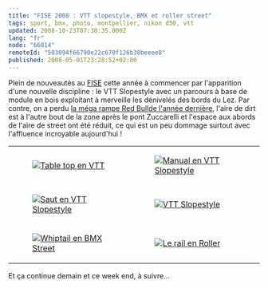 ```yaml
---
title: "FISE 2008 : VTT slopestyle, BMX et roller street"
tags: sport, bmx, photo, montpellier, nikon d50, vtt
updated: 2008-10-23T07:30:35.000Z
lang: "fr"
node: "66814"
remoteId: "503094f66790e22c670f126b30beeee8"
published: 2008-05-01T23:28:52+02:00
---
```


Plein de nouveautés au [FISE](http://www.fise-events.com/) cette année à
commencer par l'apparition d'une nouvelle discipline : le VTT
Slopestyle avec un parcours à base de
module en bois exploitant à merveille les dénivelés des bords du Lez. Par
contre, on a perdu [la méga rampe Red Bull](/images/bmx-rampe.jpg)[de l'année
dernière](/post/nokia-fise-2007-roller-street-bmx-rampe-wakeboard-and-bmx-street),
l'aire de dirt est à l'autre bout de la zone après le pont Zuccarelli et
l'espace aux abords de l'aire de street ont été réduit, ce qui est un peu
dommage surtout avec l'affluence incroyable aujourd'hui !

<table class="table-centre"><tr><td><figure class="object-center"><a href="/images/table-top-en-vtt.jpg"><img loading="lazy" src="/images/330x/table-top-en-vtt.jpg" alt="Table top en VTT">
</a></figure></td>
<td><figure class="object-center"><a href="/images/manual-en-vtt-slopestyle.jpg"><img loading="lazy" src="/images/330x/manual-en-vtt-slopestyle.jpg" alt="Manual en VTT Slopestyle">
</a></figure></td>
</tr>
<tr><td><figure class="object-center"><a href="/images/saut-en-vtt-slopestyle.jpg"><img loading="lazy" src="/images/330x/saut-en-vtt-slopestyle.jpg" alt="Saut en VTT Slopestyle">
</a></figure></td>
<td><figure class="object-center"><a href="/images/vtt-slopestyle.jpg"><img loading="lazy" src="/images/330x/vtt-slopestyle.jpg" alt="VTT Slopestyle">
</a></figure></td>
</tr>
<tr><td><figure class="object-center"><a href="/images/whiptail-en-bmx-street.jpg"><img loading="lazy" src="/images/330x/whiptail-en-bmx-street.jpg" alt="Whiptail en BMX Street">
</a></figure></td>
<td><figure class="object-center"><a href="/images/le-rail-en-roller.jpg"><img loading="lazy" src="/images/330x/le-rail-en-roller.jpg" alt="Le rail en Roller">
</a></figure></td>
</tr>

</table>

Et ça continue demain et ce week end, à suivre…
